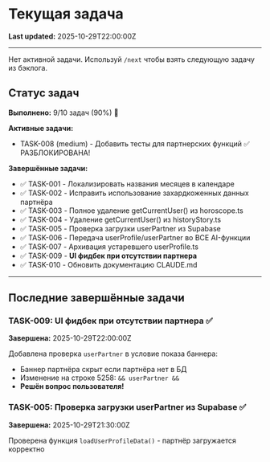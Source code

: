 # Текущая задача

**Last updated:** 2025-10-29T22:00:00Z

---

Нет активной задачи. Используй `/next` чтобы взять следующую задачу из бэклога.

## Статус задач

**Выполнено:** 9/10 задач (90%) 🎉

**Активные задачи:**
- TASK-008 (medium) - Добавить тесты для партнерских функций ✅ РАЗБЛОКИРОВАНА!

**Завершённые задачи:**
- ✅ TASK-001 - Локализировать названия месяцев в календаре
- ✅ TASK-002 - Исправить использование захардкоженных данных партнёра
- ✅ TASK-003 - Полное удаление getCurrentUser() из horoscope.ts
- ✅ TASK-004 - Удаление getCurrentUser() из historyStory.ts
- ✅ TASK-005 - Проверка загрузки userPartner из Supabase
- ✅ TASK-006 - Передача userProfile/userPartner во ВСЕ AI-функции
- ✅ TASK-007 - Архивация устаревшего userProfile.ts
- ✅ TASK-009 - **UI фидбек при отсутствии партнера**
- ✅ TASK-010 - Обновить документацию CLAUDE.md

---

## Последние завершённые задачи

### TASK-009: UI фидбек при отсутствии партнера ✅
**Завершена:** 2025-10-29T22:00:00Z

Добавлена проверка `userPartner` в условие показа баннера:
- Баннер партнёра скрыт если партнёра нет в БД
- Изменение на строке 5258: `&& userPartner &&`
- **Решён вопрос пользователя!**

### TASK-005: Проверка загрузки userPartner из Supabase ✅
**Завершена:** 2025-10-29T21:30:00Z

Проверена функция `loadUserProfileData()` - партнёр загружается корректно
